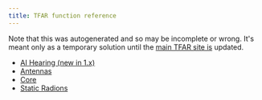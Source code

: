 ```yaml
---
title: TFAR function reference
---
```


Note that this was autogenerated and so may be incomplete or wrong. It's meant
only as a temporary solution until the [main TFAR site
is](http://radio.task-force.ru/en/) updated.

- [AI Hearing (new in 1.x)](ai_hearing/)
- [Antennas](antennas/)
- [Core](core/)
- [Static Radions](static_radios/)

